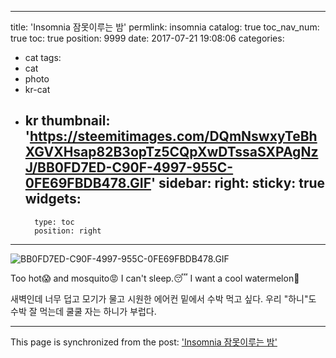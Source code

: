 
---
title: 'Insomnia 잠못이루는 밤'
permlink: insomnia
catalog: true
toc_nav_num: true
toc: true
position: 9999
date: 2017-07-21 19:08:06
categories:
- cat
tags:
- cat
- photo
- kr-cat
- kr
thumbnail: 'https://steemitimages.com/DQmNswxyTeBhXGVXHsap82B3opTz5CQpXwDTssaSXPAgNzJ/BB0FD7ED-C90F-4997-955C-0FE69FBDB478.GIF'
sidebar:
    right:
        sticky: true
widgets:
    -
        type: toc
        position: right
---


![BB0FD7ED-C90F-4997-955C-0FE69FBDB478.GIF](https://steemitimages.com/DQmNswxyTeBhXGVXHsap82B3opTz5CQpXwDTssaSXPAgNzJ/BB0FD7ED-C90F-4997-955C-0FE69FBDB478.GIF)

Too hot😱 and mosquito😡
I can't sleep.😴
I want a cool watermelon🍉

새벽인데 너무 덥고 모기가 물고
시원한 에어컨 밑에서 수박 먹고 싶다. 
우리 "하니"도 수박 잘 먹는데 
쿨쿨 자는 하니가 부럽다.

- - -

This page is synchronized from the post: ['Insomnia 잠못이루는 밤'](https://steemit.com/@kingbit/insomnia)
